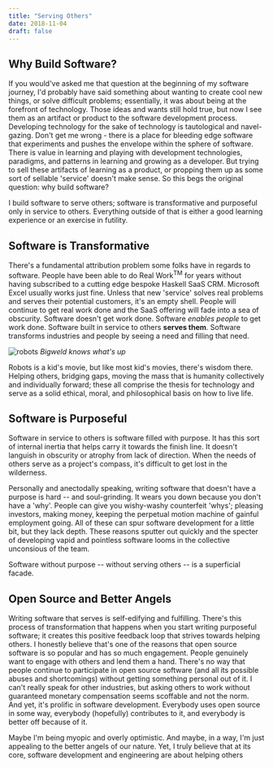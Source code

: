 ```yaml
---
title: "Serving Others"
date: 2018-11-04
draft: false
---
```


## Why Build Software?

If you would've asked me that question at the beginning of my software journey, I'd probably have said something about wanting to create cool new things, or solve difficult problems; essentially, it was about being at the forefront of technology. Those ideas and wants still hold true, but now I see them as an artifact or product to the software development process. Developing technology for the sake of technology is tautological and navel-gazing. Don't get me wrong - there is a place for bleeding edge software that experiments and pushes the envelope within the sphere of software. There is value in learning and playing with development technologies, paradigms, and patterns in learning and growing as a developer. But trying to sell these artifacts of learning as a product, or propping them up as some sort of sellable 'service' doesn't make sense. So this begs the original question: why build software?

I build software to serve others; software is transformative and purposeful only in service to others. Everything outside of that is either a good learning experience or an exercise in futility.

## Software is Transformative

There's a fundamental attribution problem some folks have in regards to software. People have been able to do Real Work<sup>TM</sup> for years without having subscribed to a cutting edge bespoke Haskell SaaS CRM. Microsoft Excel usually works just fine. Unless that new 'service' solves real problems and serves their potential customers, it's an empty shell. People will continue to get real work done and the SaaS offering will fade into a sea of obscurity. Software doesn't get work done. Software _enables people_ to get work done. Software built in service to others **serves them**. Software transforms industries and people by seeing a need and filling that need. 

![robots][bigweld]  *Bigweld knows what's up*

Robots is a kid's movie, but like most kid's movies, there's wisdom there. Helping others, bridging gaps, moving the mass that is humanity collectively and individually forward; these all comprise the thesis for technology and serve as a solid ethical, moral, and philosophical basis on how to live life.

## Software is Purposeful

Software in service to others is software filled with purpose. It has this sort of internal inertia that helps carry it towards the finish line. It doesn't languish in obscurity or atrophy from lack of direction. When the needs of others serve as a project's compass, it's difficult to get lost in the wilderness. 

Personally and anectodally speaking, writing software that doesn't have a purpose is hard -- and soul-grinding. It wears you down because you don't have a 'why'. People can give you wishy-washy counterfeit 'whys'; pleasing investors, making money, keeping the perpetual motion machine of gainful employment going. All of these can spur software development for a little bit, but they lack depth. These reasons sputter out quickly and the specter of developing vapid and pointless software looms in the collective unconsious of the team. 

Software without purpose -- without serving others -- is a superficial facade.

## Open Source and Better Angels

Writing software that serves is self-edifying and fulfilling. There's this process of transformation that happens when you start writing purposeful software; it creates this positive feedback loop that strives towards helping others. I honestly believe that's one of the reasons that open source software is so popular and has so much engagement. People genuinely want to engage with others and lend them a hand. There's no way that people continue to participate in open source software (and all its possible abuses and shortcomings) without getting something personal out of it. I can't really speak for other industries, but asking others to work without guaranteed monetary compensation seems scoffable and not the norm. And yet, it's prolific in software development. Everybody uses open source in some way, everybody (hopefully) contributes to it, and everybody is better off because of it.

Maybe I'm being myopic and overly optimistic. And maybe, in a way, I'm just appealing to the better angels of our nature. Yet, I truly believe that at its core, software development and engineering are about helping others

[bigweld]: /images/bigweld.jpg
